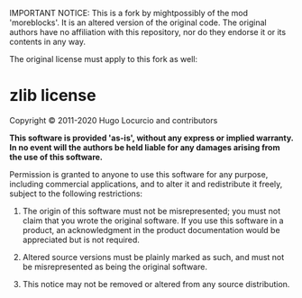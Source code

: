 IMPORTANT NOTICE: This is a fork by mightpossibly of the mod 'moreblocks'. It is an altered version of the original code. The original authors have no affiliation with this repository, nor do they endorse it or its contents in any way.

The original license must apply to this fork as well:

# zlib license

Copyright © 2011-2020 Hugo Locurcio and contributors

**This software is provided 'as-is', without any express or implied warranty. In no event will the authors be held liable for any damages arising from the use of this software.**

Permission is granted to anyone to use this software for any purpose, including commercial applications, and to alter it and redistribute it freely, subject to the following restrictions:

1. The origin of this software must not be misrepresented; you must not claim that you wrote the original software. If you use this software in a product, an acknowledgment in the product documentation would be appreciated but is not required.

2. Altered source versions must be plainly marked as such, and must not be misrepresented as being the original software.

3. This notice may not be removed or altered from any source distribution.
